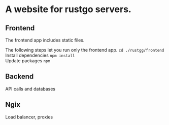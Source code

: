 # A website for rustgo servers.

## Frontend
The frontend app includes static files.

The following steps let you run only the frontend app. ```cd ./rustgg/frontend``` <br />
Install dependencies ```npm install``` <br />
Update packages ```npm``` <br />

## Backend
API calls and databases

## Ngix
Load balancer, proxies
